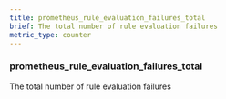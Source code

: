 ```yaml
---
title: prometheus_rule_evaluation_failures_total
brief: The total number of rule evaluation failures
metric_type: counter
---
```

### prometheus_rule_evaluation_failures_total

The total number of rule evaluation failures